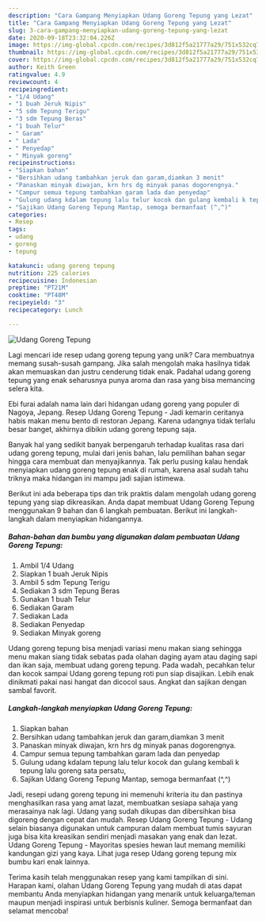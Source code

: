 ```yaml
---
description: "Cara Gampang Menyiapkan Udang Goreng Tepung yang Lezat"
title: "Cara Gampang Menyiapkan Udang Goreng Tepung yang Lezat"
slug: 3-cara-gampang-menyiapkan-udang-goreng-tepung-yang-lezat
date: 2020-09-18T23:32:04.226Z
image: https://img-global.cpcdn.com/recipes/3d812f5a21777a29/751x532cq70/udang-goreng-tepung-foto-resep-utama.jpg
thumbnail: https://img-global.cpcdn.com/recipes/3d812f5a21777a29/751x532cq70/udang-goreng-tepung-foto-resep-utama.jpg
cover: https://img-global.cpcdn.com/recipes/3d812f5a21777a29/751x532cq70/udang-goreng-tepung-foto-resep-utama.jpg
author: Keith Green
ratingvalue: 4.9
reviewcount: 4
recipeingredient:
- "1/4 Udang"
- "1 buah Jeruk Nipis"
- "5 sdm Tepung Terigu"
- "3 sdm Tepung Beras"
- "1 buah Telur"
- " Garam"
- " Lada"
- " Penyedap"
- " Minyak goreng"
recipeinstructions:
- "Siapkan bahan"
- "Bersihkan udang tambahkan jeruk dan garam,diamkan 3 menit"
- "Panaskan minyak diwajan, krn hrs dg minyak panas dogorengnya."
- "Campur semua tepung tambahkan garam lada dan penyedap"
- "Gulung udang kdalam tepung lalu telur kocok dan gulang kembali k tepung lalu goreng sata persatu,"
- "Sajikan Udang Goreng Tepung Mantap, semoga bermanfaat (^,^)"
categories:
- Resep
tags:
- udang
- goreng
- tepung

katakunci: udang goreng tepung 
nutrition: 225 calories
recipecuisine: Indonesian
preptime: "PT21M"
cooktime: "PT48M"
recipeyield: "3"
recipecategory: Lunch

---
```



![Udang Goreng Tepung](https://img-global.cpcdn.com/recipes/3d812f5a21777a29/751x532cq70/udang-goreng-tepung-foto-resep-utama.jpg)

Lagi mencari ide resep udang goreng tepung yang unik? Cara membuatnya memang susah-susah gampang. Jika salah mengolah maka hasilnya tidak akan memuaskan dan justru cenderung tidak enak. Padahal udang goreng tepung yang enak seharusnya punya aroma dan rasa yang bisa memancing selera kita.

Ebi furai adalah nama lain dari hidangan udang goreng yang populer di Nagoya, Jepang. Resep Udang Goreng Tepung - Jadi kemarin ceritanya habis makan menu bento di restoran Jepang. Karena udangnya tidak terlalu besar banget, akhirnya dibikin udang goreng tepung saja.

Banyak hal yang sedikit banyak berpengaruh terhadap kualitas rasa dari udang goreng tepung, mulai dari jenis bahan, lalu pemilihan bahan segar hingga cara membuat dan menyajikannya. Tak perlu pusing kalau hendak menyiapkan udang goreng tepung enak di rumah, karena asal sudah tahu triknya maka hidangan ini mampu jadi sajian istimewa.


Berikut ini ada beberapa tips dan trik praktis dalam mengolah udang goreng tepung yang siap dikreasikan. Anda dapat membuat Udang Goreng Tepung menggunakan 9 bahan dan 6 langkah pembuatan. Berikut ini langkah-langkah dalam menyiapkan hidangannya.

<!--inarticleads1-->

##### Bahan-bahan dan bumbu yang digunakan dalam pembuatan Udang Goreng Tepung:

1. Ambil 1/4 Udang
1. Siapkan 1 buah Jeruk Nipis
1. Ambil 5 sdm Tepung Terigu
1. Sediakan 3 sdm Tepung Beras
1. Gunakan 1 buah Telur
1. Sediakan  Garam
1. Sediakan  Lada
1. Sediakan  Penyedap
1. Sediakan  Minyak goreng


Udang goreng tepung bisa menjadi variasi menu makan siang sehingga menu makan siang tidak sebatas pada olahan daging ayam atau daging sapi dan ikan saja, membuat udang goreng tepung. Pada wadah, pecahkan telur dan kocok sampai Udang goreng tepung roti pun siap disajikan. Lebih enak dinikmati pakai nasi hangat dan dicocol saus. Angkat dan sajikan dengan sambal favorit. 

<!--inarticleads2-->

##### Langkah-langkah menyiapkan Udang Goreng Tepung:

1. Siapkan bahan
1. Bersihkan udang tambahkan jeruk dan garam,diamkan 3 menit
1. Panaskan minyak diwajan, krn hrs dg minyak panas dogorengnya.
1. Campur semua tepung tambahkan garam lada dan penyedap
1. Gulung udang kdalam tepung lalu telur kocok dan gulang kembali k tepung lalu goreng sata persatu,
1. Sajikan Udang Goreng Tepung Mantap, semoga bermanfaat (^,^)


Jadi, resepi udang goreng tepung ini memenuhi kriteria itu dan pastinya menghasilkan rasa yang amat lazat, membuatkan sesiapa sahaja yang merasainya nak lagi. Udang yang sudah dikupas dan dibersihkan bisa digoreng dengan cepat dan mudah. Resep Udang Goreng Tepung - Udang selain biasanya digunakan untuk campuran dalam membuat tumis sayuran juga bisa kita kreasikan sendiri menjadi masakan yang enak dan lezat. Udang Goreng Tepung - Mayoritas spesies hewan laut memang memiliki kandungan gizi yang kaya. Lihat juga resep Udang goreng tepung mix bumbu kari enak lainnya. 

Terima kasih telah menggunakan resep yang kami tampilkan di sini. Harapan kami, olahan Udang Goreng Tepung yang mudah di atas dapat membantu Anda menyiapkan hidangan yang menarik untuk keluarga/teman maupun menjadi inspirasi untuk berbisnis kuliner. Semoga bermanfaat dan selamat mencoba!
